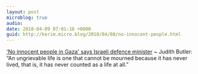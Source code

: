 ```yaml
---
layout: post
microblog: true
audio: 
date: 2018-04-09 07:01:16 +0800
guid: http://kerim.micro.blog/2018/04/08/no-innocent-people.html
---
```

['No innocent people in Gaza' says Israeli defence minister](http://www.middleeasteye.net/news/no-innocent-people-gaza-says-israeli-defence-minister-1155018849) ~ Judith Butler: “An ungrievable life is one that cannot be mourned because it has never lived, that is, it has never counted as a life at all.”
